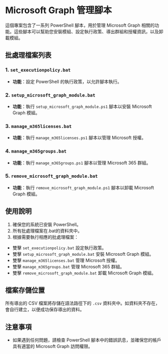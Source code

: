 # Microsoft Graph 管理腳本

這個專案包含了一系列 PowerShell 腳本，用於管理 Microsoft Graph 相關的功能。這些腳本可以幫助您安裝模組、設定執行政策、導出群組和授權資訊，以及卸載模組。

## 批處理檔案列表

### 1. `set_executionpolicy.bat`
- **功能**：設定 PowerShell 的執行政策，以允許腳本執行。

### 2. `setup_microsoft_graph_module.bat`
- **功能**：執行 `setup_microsoft_graph_module.ps1` 腳本以安裝 Microsoft Graph 模組。

### 3. `manage_m365licenses.bat`
- **功能**：執行 `manage_m365licenses.ps1` 腳本以管理 Microsoft 授權。

### 4. `manage_m365groups.bat`
- **功能**：執行 `manage_m365groups.ps1` 腳本以管理 Microsoft 365 群組。

### 5. `remove_microsoft_graph_module.bat`
- **功能**：執行 `remove_microsoft_graph_module.ps1` 腳本以卸載 Microsoft Graph 模組。

## 使用說明
1. 確保您的系統已安裝 PowerShell。
2. 所有批處理檔案在.bat的資料夾中。
3. 根據需要執行相應的批處理檔案：
 - 雙擊 `set_executionpolicy.bat` 設定執行政策。
 - 雙擊 `setup_microsoft_graph_module.bat` 安裝 Microsoft Graph 模組。
 - 雙擊 `manage_m365licenses.bat` 管理 Microsoft 授權。
 - 雙擊 `manage_m365groups.bat` 管理 Microsoft 365 群組。
 - 雙擊 `remove_microsoft_graph_module.bat` 卸載 Microsoft Graph 模組。

## 檔案存儲位置
所有導出的 CSV 檔案將存儲在語法路徑下的 `.csv` 資料夾中。如資料夾不存在，會自行建立，以便成功保存導出的資料。 

## 注意事項
- 如果遇到任何問題，請檢查 PowerShell 腳本中的錯誤訊息，並確保您的帳戶具有適當的 Microsoft Graph 訪問權限。

